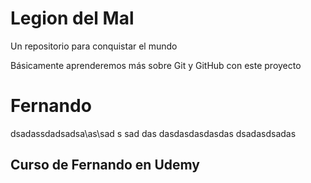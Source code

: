 # Legion del Mal
Un repositorio para conquistar el mundo

Básicamente aprenderemos más sobre Git y GitHub con este proyecto


# Fernando
dsadassdadsadsa\as\sad
s
sad
das
dasdasdasdasdas
dsadasdsadas

## Curso de Fernando en Udemy

